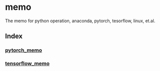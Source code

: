 # memo
The memo for python operation, anaconda, pytorch, tesorflow, linux, et.al.

## Index
### [pytorch_memo](./pytorch_memo.md)  
### [tensorflow_memo](tensorflow_memo.md)

